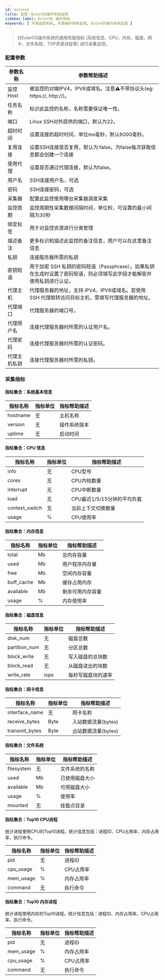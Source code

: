 ```yaml
---
id: euleros
title: 监控：EulerOS操作系统监控
sidebar_label: EulerOS 操作系统
keywords: [ 开源监控系统, 开源操作系统监控, EulerOS操作系统监控 ]
---
```


> 对EulerOS操作系统的通用性能指标 (系统信息、CPU、内存、磁盘、网卡、文件系统、TOP资源进程等) 进行采集监控。

### 配置参数

| 参数名称   | 参数帮助描述                                                              |
|--------|---------------------------------------------------------------------|
| 监控Host | 被监控的对端IPV4，IPV6或域名。注意⚠️不带协议头(eg: https://, http://)。                |
| 任务名称   | 标识此监控的名称，名称需要保证唯一性。                                                 |
| 端口     | Linux SSH对外提供的端口，默认为22。                                             |
| 超时时间   | 设置连接的超时时间，单位ms毫秒，默认6000毫秒。                                          |
| 复用连接   | 设置SSH连接是否复用，默认为:false。为false每次获取信息都会创建一个连接                          |
| 使用代理   | 设置是否通过代理连接，默认为false。                                                |
| 用户名    | SSH连接用户名，可选                                                         |
| 密码     | SSH连接密码，可选                                                          |
| 采集器    | 配置此监控使用哪台采集器调度采集                                                    |
| 监控周期   | 监控周期性采集数据间隔时间，单位秒，可设置的最小间隔为30秒                                      |
| 绑定标签   | 用于对监控资源进行分类管理                                                       |
| 描述备注   | 更多标识和描述此监控的备注信息，用户可以在这里备注信息                                         |
| 私钥     | 连接服务器所需的私钥                                                          |
| 密钥短语   | 用于加密 SSH 私钥的密码短语（Passphrase）。如果私钥在生成时设置了密码短语，则必须填写此字段才能解密并使用私钥进行认证。 |
| 代理主机   | 代理服务器的地址，支持 IPV4、IPV6或域名。若使用 SSH 代理跳转访问目标主机，需填写代理服务器的地址。            |
| 代理端口   | 代理服务器的端口号。                                                          |
| 代理用户名  | 连接代理服务器时所需的认证用户名。                                                   |
| 代理密码   | 连接代理服务器时所需的认证密码。                                                    |
| 代理主机私钥 | 连接代理服务器时所需的私钥。                                                      |

### 采集指标

#### 指标集合：系统基本信息

| 指标名称     | 指标单位 | 指标帮助描述 |
|----------|------|--------|
| hostname | 无    | 主机名称   |
| version  | 无    | 操作系统版本 |
| uptime   | 无    | 启动时间   |

#### 指标集合：CPU 信息

| 指标名称           | 指标单位 | 指标帮助描述             |
|----------------|------|--------------------|
| info           | 无    | CPU型号              |
| cores          | 无    | CPU内核数量            |
| interrupt      | 无    | CPU中断数量            |
| load           | 无    | CPU最近1/5/15分钟的平均负载 |
| context_switch | 无    | 当前上下文切换数量          |
| usage          | %    | CPU使用率             |

#### 指标集合：内存信息

|    指标名称    | 指标单位 |  指标帮助描述  |
|------------|------|----------|
| total      | Mb   | 总内存容量    |
| used       | Mb   | 用户程序内存量  |
| free       | Mb   | 空闲内存容量   |
| buff_cache | Mb   | 缓存占用内存   |
| available  | Mb   | 剩余可用内存容量 |
| usage      | %    | 内存使用率    |

#### 指标集合：磁盘信息

|     指标名称      | 指标单位 |  指标帮助描述   |
|---------------|------|-----------|
| disk_num      | 无    | 磁盘总数      |
| partition_num | 无    | 分区总数      |
| block_write   | 无    | 写入磁盘的总块数  |
| block_read    | 无    | 从磁盘读出的块数  |
| write_rate    | iops | 每秒写磁盘块的速率 |

#### 指标集合：网卡信息

|      指标名称      | 指标单位 |    指标帮助描述     |
|----------------|------|---------------|
| interface_name | 无    | 网卡名称          |
| receive_bytes  | Byte | 入站数据流量(bytes) |
| transmit_bytes | Byte | 出站数据流量(bytes) |

#### 指标集合：文件系统

|    指标名称    | 指标单位 | 指标帮助描述  |
|------------|------|---------|
| filesystem | 无    | 文件系统的名称 |
| used       | Mb   | 已使用磁盘大小 |
| available  | Mb   | 可用磁盘大小  |
| usage      | %    | 使用率     |
| mounted    | 无    | 挂载点目录   |

#### 指标集合：Top10 CPU进程

统计进程使用CPU的Top10进程。统计信息包括：进程ID、CPU占用率、内存占用率、执行命令。

|   指标名称    | 指标单位 | 指标帮助描述 |
|-----------|------|--------|
| pid       | 无    | 进程ID   |
| cpu_usage | %    | CPU占用率 |
| mem_usage | %    | 内存占用率  |
| command   | 无    | 执行命令   |

#### 指标集合：Top10 内存进程

统计进程使用内存的Top10进程。统计信息包括：进程ID、内存占用率、CPU占用率、执行命令。

|   指标名称    | 指标单位 | 指标帮助描述 |
|-----------|------|--------|
| pid       | 无    | 进程ID   |
| mem_usage | %    | 内存占用率  |
| cpu_usage | %    | CPU占用率 |
| command   | 无    | 执行命令   |
